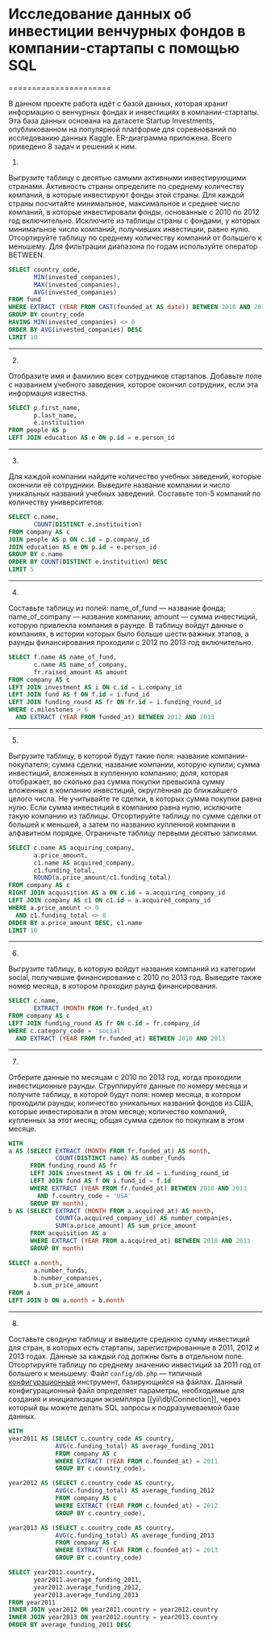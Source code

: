 ﻿# Исследование данных об инвестиции венчурных фондов в компании-стартапы с помощью SQL
======================

В данном проекте работа идёт с базой данных, которая хранит информацию о венчурных фондах и инвестициях в компании-стартапы. Эта база данных основана на датасете Startup Investments, опубликованном на популярной платформе для соревнований по исследованию данных Kaggle. ER-диаграмма приложена.
Всего приведено 8 задач и решений к ним.

1.
Выгрузите таблицу с десятью самыми активными инвестирующими странами. Активность страны определите по среднему количеству компаний, в которые инвестируют фонды этой страны.
Для каждой страны посчитайте минимальное, максимальное и среднее число компаний, в которые инвестировали фонды, основанные с 2010 по 2012 год включительно.
Исключите из таблицы страны с фондами, у которых минимальное число компаний, получивших инвестиции, равно нулю. Отсортируйте таблицу по среднему количеству компаний от большего к меньшему.
Для фильтрации диапазона по годам используйте оператор BETWEEN.

```sql
SELECT country_code,
       MIN(invested_companies),
       MAX(invested_companies),
       AVG(invested_companies)
FROM fund
WHERE EXTRACT (YEAR FROM CAST(founded_at AS date)) BETWEEN 2010 AND 2012
GROUP BY country_code
HAVING MIN(invested_companies) <> 0 
ORDER BY AVG(invested_companies) DESC
LIMIT 10
```

-------------------------------------------------------------------------


2. 
Отобразите имя и фамилию всех сотрудников стартапов. Добавьте поле с названием учебного заведения, которое окончил сотрудник, если эта информация известна.

```sql
SELECT p.first_name,
       p.last_name,
       e.instituition
FROM people AS p
LEFT JOIN education AS e ON p.id = e.person_id
```

-------------------------------------------------------------------------

3.
Для каждой компании найдите количество учебных заведений, которые окончили её сотрудники. Выведите название компании и число уникальных названий учебных заведений. Составьте топ-5 компаний по количеству университетов.

```sql
SELECT c.name,
       COUNT(DISTINCT e.instituition)
FROM company AS c
JOIN people AS p ON c.id = p.company_id
JOIN education AS e ON p.id = e.person_id
GROUP BY c.name
ORDER BY COUNT(DISTINCT e.instituition) DESC
LIMIT 5
```

-------------------------------------------------------------------------

4.
Составьте таблицу из полей:
name_of_fund — название фонда;
name_of_company — название компании;
amount — сумма инвестиций, которую привлекла компания в раунде.
В таблицу войдут данные о компаниях, в истории которых было больше шести важных этапов, а раунды финансирования проходили с 2012 по 2013 год включительно.

```sql
SELECT f.name AS name_of_fund,
       c.name AS name_of_company,
       fr.raised_amount AS amount
FROM company AS c
LEFT JOIN investment AS i ON c.id = i.company_id
LEFT JOIN fund AS f ON f.id = i.fund_id
LEFT JOIN funding_round AS fr ON fr.id = i.funding_round_id
WHERE c.milestones > 6
  AND EXTRACT (YEAR FROM funded_at) BETWEEN 2012 AND 2013
```

-------------------------------------------------------------------------

5.
Выгрузите таблицу, в которой будут такие поля:
название компании-покупателя;
сумма сделки;
название компании, которую купили;
сумма инвестиций, вложенных в купленную компанию;
доля, которая отображает, во сколько раз сумма покупки превысила сумму вложенных в компанию инвестиций, округлённая до ближайшего целого числа.
Не учитывайте те сделки, в которых сумма покупки равна нулю. Если сумма инвестиций в компанию равна нулю, исключите такую компанию из таблицы.
Отсортируйте таблицу по сумме сделки от большей к меньшей, а затем по названию купленной компании в алфавитном порядке. Ограничьте таблицу первыми десятью записями.

```sql
SELECT c.name AS acquiring_company,
       a.price_amount,
       c1.name AS acquired_company,
       c1.funding_total,
       ROUND(a.price_amount/c1.funding_total)
FROM company AS c
RIGHT JOIN acquisition AS a ON c.id = a.acquiring_company_id
LEFT JOIN company AS c1 ON c1.id = a.acquired_company_id      
WHERE a.price_amount <> 0
  AND c1.funding_total <> 0
ORDER BY a.price_amount DESC, c1.name
LIMIT 10
```

-------------------------------------------------------------------------

6.
Выгрузите таблицу, в которую войдут названия компаний из категории social, получившие финансирование с 2010 по 2013 год. Выведите также номер месяца, в котором проходил раунд финансирования.

```sql
SELECT c.name,
       EXTRACT (MONTH FROM fr.funded_at)
FROM company AS c
LEFT JOIN funding_round AS fr ON c.id = fr.company_id
WHERE c.category_code = 'social'
  AND EXTRACT (YEAR FROM fr.funded_at) BETWEEN 2010 AND 2013  
```

-------------------------------------------------------------------------

7.
Отберите данные по месяцам с 2010 по 2013 год, когда проходили инвестиционные раунды. Сгруппируйте данные по номеру месяца и получите таблицу, в которой будут поля:
номер месяца, в котором проходили раунды;
количество уникальных названий фондов из США, которые инвестировали в этом месяце;
количество компаний, купленных за этот месяц;
общая сумма сделок по покупкам в этом месяце.

```sql
WITH 
a AS (SELECT EXTRACT (MONTH FROM fr.funded_at) AS month,
             COUNT(DISTINCT name) AS number_funds
      FROM funding_round AS fr
      LEFT JOIN investment AS i ON fr.id = i.funding_round_id
      LEFT JOIN fund AS f ON i.fund_id = f.id
      WHERE EXTRACT (YEAR FROM fr.funded_at) BETWEEN 2010 AND 2013
        AND f.country_code = 'USA'
      GROUP BY month),
b AS (SELECT EXTRACT (MONTH FROM a.acquired_at) AS month,
             COUNT(a.acquired_company_id) AS number_companies,
             SUM(a.price_amount) AS sum_price_amount
      FROM acquisition AS a
      WHERE EXTRACT (YEAR FROM a.acquired_at) BETWEEN 2010 AND 2013
      GROUP BY month)

SELECT a.month,
       a.number_funds,
       b.number_companies,
       b.sum_price_amount
FROM a
LEFT JOIN b ON a.month = b.month
```

-------------------------------------------------------------------------

8.
Составьте сводную таблицу и выведите среднюю сумму инвестиций для стран, в которых есть стартапы, зарегистрированные в 2011, 2012 и 2013 годах. Данные за каждый год должны быть в отдельном поле. Отсортируйте таблицу по среднему значению инвестиций за 2011 год от большего к меньшему.
Файл `config/db.php` — типичный [конфигурационный](concept-configurations.md) инструмент, базирующийся на файлах. Данный конфигурационный файл определяет параметры, необходимые для создания и инициализации экземпляра [[yii\db\Connection]], через который вы можете делать SQL запросы к подразумеваемой базе данных.

```sql
WITH
year2011 AS (SELECT c.country_code AS country,
             AVG(c.funding_total) AS average_funding_2011
             FROM company AS c
             WHERE EXTRACT (YEAR FROM c.founded_at) = 2011
             GROUP BY c.country_code),

year2012 AS (SELECT c.country_code AS country,
             AVG(c.funding_total) AS average_funding_2012
             FROM company AS c
             WHERE EXTRACT (YEAR FROM c.founded_at) = 2012
             GROUP BY c.country_code),

year2013 AS (SELECT c.country_code AS country,
             AVG(c.funding_total) AS average_funding_2013
             FROM company AS c
             WHERE EXTRACT (YEAR FROM c.founded_at) = 2013
             GROUP BY c.country_code)

SELECT year2011.country,
       year2011.average_funding_2011,
       year2012.average_funding_2012,
       year2013.average_funding_2013
FROM year2011
INNER JOIN year2012 ON year2011.country = year2012.country
INNER JOIN year2013 ON year2012.country = year2013.country
ORDER BY average_funding_2011 DESC
```